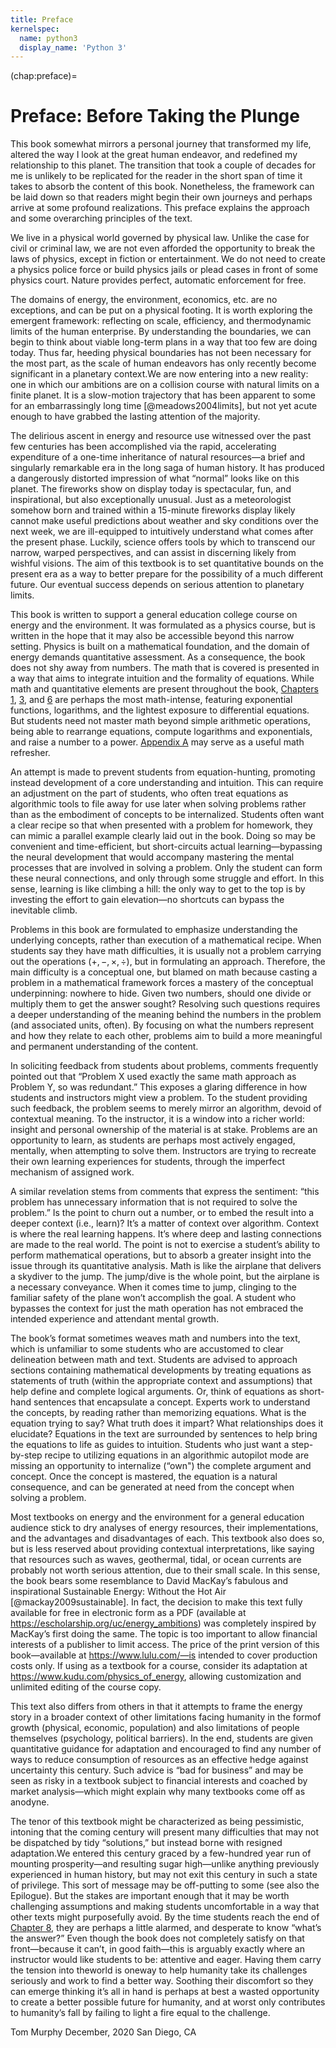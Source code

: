 ```yaml
---
title: Preface
kernelspec:
  name: python3
  display_name: 'Python 3'
---
```


(chap:preface)=
# Preface: Before Taking the Plunge

This book somewhat mirrors a personal journey that transformed my life, altered the way I look at
the great human endeavor, and redefined my relationship to this planet. The transition that took a
couple of decades for me is unlikely to be replicated for the reader in the short span of time it takes to
absorb the content of this book. Nonetheless, the framework can be laid down so that readers might
begin their own journeys and perhaps arrive at some profound realizations. This preface explains the
approach and some overarching principles of the text.

We live in a physical world governed by physical law. Unlike the case for civil or criminal law, we are
not even afforded the opportunity to break the laws of physics, except in fiction or entertainment.
We do not need to create a physics police force or build physics jails or plead cases in front of some
physics court. Nature provides perfect, automatic enforcement for free.

The domains of energy, the environment, economics, etc. are no exceptions, and can be put on a
physical footing. It is worth exploring the emergent framework: reflecting on scale, efficiency, and
thermodynamic limits of the human enterprise. By understanding the boundaries, we can begin to
think about viable long-term plans in a way that too few are doing today. Thus far, heeding physical
boundaries has not been necessary for the most part, as the scale of human endeavors has only recently
become significant in a planetary context.We are now entering into a new reality: one in which our
ambitions are on a collision course with natural limits on a finite planet. It is a slow-motion trajectory
that has been apparent to some for an embarrassingly long time [@meadows2004limits], but not yet acute enough to have
grabbed the lasting attention of the majority.

The delirious ascent in energy and resource use witnessed over the past few centuries has been
accomplished via the rapid, accelerating expenditure of a one-time inheritance of natural resources—a
brief and singularly remarkable era in the long saga of human history. It has produced a dangerously
distorted impression of what “normal” looks like on this planet. The fireworks show on display today
is spectacular, fun, and inspirational, but also exceptionally unusual. Just as a meteorologist somehow
born and trained within a 15-minute fireworks display likely cannot make useful predictions about
weather and sky conditions over the next week, we are ill-equipped to intuitively understand what
comes after the present phase. Luckily, science offers tools by which to transcend our narrow, warped
perspectives, and can assist in discerning likely from wishful visions. The aim of this textbook is to
set quantitative bounds on the present era as a way to better prepare for the possibility of a much
different future. Our eventual success depends on serious attention to planetary limits.

This book is written to support a general education college course on energy and the environment. It
was formulated as a physics course, but is written in the hope that it may also be accessible beyond
this narrow setting. Physics is built on a mathematical foundation, and the domain of energy demands
quantitative assessment. As a consequence, the book does not shy away from numbers. The math
that is covered is presented in a way that aims to integrate intuition and the formality of equations.
While math and quantitative elements are present throughout the book, [Chapters 1](#chap:expgrowth), [3](#chap:population), and [6](#chap:thermalenergy) are perhaps the most math-intense, featuring exponential functions, logarithms, and the lightest exposure
to differential equations. But students need not master math beyond simple arithmetic operations,
being able to rearrange equations, compute logarithms and exponentials, and raise a number to a
power. [Appendix A](#chap:appAmath) may serve as a useful math refresher.

An attempt is made to prevent students from equation-hunting, promoting instead development of a
core understanding and intuition. This can require an adjustment on the part of students, who often
treat equations as algorithmic tools to file away for use later when solving problems rather than as the
embodiment of concepts to be internalized. Students often want a clear recipe so that when presented
with a problem for homework, they can mimic a parallel example clearly laid out in the book. Doing
so may be convenient and time-efficient, but short-circuits actual learning—bypassing the neural
development that would accompany mastering the mental processes that are involved in solving a
problem. Only the student can form these neural connections, and only through some struggle and
effort. In this sense, learning is like climbing a hill: the only way to get to the top is by investing the
effort to gain elevation—no shortcuts can bypass the inevitable climb.

Problems in this book are formulated to emphasize understanding the underlying concepts, rather
than execution of a mathematical recipe. When students say they have math difficulties, it is usually
not a problem carrying out the operations ($+, -, \times, \div$), but in formulating an approach. Therefore, the
main difficulty is a conceptual one, but blamed on math because casting a problem in a mathematical
framework forces a mastery of the conceptual underpinning: nowhere to hide. Given two numbers,
should one divide or multiply them to get the answer sought? Resolving such questions requires a
deeper understanding of the meaning behind the numbers in the problem (and associated units, often).
By focusing on what the numbers represent and how they relate to each other, problems aim to build
a more meaningful and permanent understanding of the content.

In soliciting feedback from students about problems, comments frequently pointed out that “Problem X
used exactly the same math approach as Problem Y, so was redundant.” This exposes a glaring
difference in how students and instructors might view a problem. To the student providing such
feedback, the problem seems to merely mirror an algorithm, devoid of contextual meaning. To the
instructor, it is a window into a richer world: insight and personal ownership of the material is at
stake. Problems are an opportunity to learn, as students are perhaps most actively engaged, mentally,
when attempting to solve them. Instructors are trying to recreate their own learning experiences for
students, through the imperfect mechanism of assigned work.

A similar revelation stems from comments that express the sentiment: “this problem has unnecessary
information that is not required to solve the problem.” Is the point to churn out a number, or to
embed the result into a deeper context (i.e., learn)? It’s a matter of context over algorithm. Context is
where the real learning happens. It’s where deep and lasting connections are made to the real world.
The point is not to exercise a student’s ability to perform mathematical operations, but to absorb a
greater insight into the issue through its quantitative analysis. Math is like the airplane that delivers a
skydiver to the jump. The jump/dive is the whole point, but the airplane is a necessary conveyance.
When it comes time to jump, clinging to the familiar safety of the plane won’t accomplish the goal.
A student who bypasses the context for just the math operation has not embraced the intended
experience and attendant mental growth.

The book’s format sometimes weaves math and numbers into the text, which is unfamiliar to some
students who are accustomed to clear delineation between math and text. Students are advised to
approach sections containing mathematical developments by treating equations as statements of truth
(within the appropriate context and assumptions) that help define and complete logical arguments.
Or, think of equations as short-hand sentences that encapsulate a concept. Experts work to understand
the concepts, by reading rather than memorizing equations. What is the equation trying to say? What
truth does it impart? What relationships does it elucidate? Equations in the text are surrounded
by sentences to help bring the equations to life as guides to intuition. Students who just want a
step-by-step recipe to utilizing equations in an algorithmic autopilot mode are missing an opportunity to internalize (“own") the complete argument and concept. Once the concept is mastered, the equation
is a natural consequence, and can be generated at need from the concept when solving a problem.

Most textbooks on energy and the environment for a general education audience stick to dry
analyses of energy resources, their implementations, and the advantages and disadvantages of
each. This textbook also does so, but is less reserved about providing contextual interpretations,
like saying that resources such as waves, geothermal, tidal, or ocean currents are probably not
worth serious attention, due to their small scale. In this sense, the book bears some resemblance
to David MacKay’s fabulous and inspirational Sustainable Energy: Without the Hot Air [@mackay2009sustainable]. In fact,
the decision to make this text fully available for free in electronic form as a PDF (available at
https://escholarship.org/uc/energy_ambitions) was completely inspired by MacKay’s first
doing the same. The topic is too important to allow financial interests of a publisher to limit access.
The price of the print version of this book—available at https://www.lulu.com/—is intended
to cover production costs only. If using as a textbook for a course, consider its adaptation at
https://www.kudu.com/physics_of_energy, allowing customization and unlimited editing of the
course copy.

This text also differs from others in that it attempts to frame the energy story in a broader context of other
limitations facing humanity in the formof growth (physical, economic, population) and also limitations
of people themselves (psychology, political barriers). In the end, students are given quantitative
guidance for adaptation and encouraged to find any number of ways to reduce consumption of
resources as an effective hedge against uncertainty this century. Such advice is “bad for business” and
may be seen as risky in a textbook subject to financial interests and coached by market analysis—which
might explain why many textbooks come off as anodyne.

The tenor of this textbook might be characterized as being pessimistic, intoning that the coming
century will present many difficulties that may not be dispatched by tidy “solutions,” but instead borne
with resigned adaptation.We entered this century graced by a few-hundred year run of mounting
prosperity—and resulting sugar high—unlike anything previously experienced in human history,
but may not exit this century in such a state of privilege. This sort of message may be off-putting to
some (see also the Epilogue). But the stakes are important enough that it may be worth challenging
assumptions and making students uncomfortable in a way that other texts might purposefully avoid.
By the time students reach the end of [Chapter 8](#chap:fossilfuels), they are perhaps a little alarmed, and desperate to
know “what’s the answer?” Even though the book does not completely satisfy on that front—because
it can’t, in good faith—this is arguably exactly where an instructor would like students to be: attentive
and eager. Having them carry the tension into theworld is oneway to help humanity take its challenges
seriously and work to find a better way. Soothing their discomfort so they can emerge thinking it’s all
in hand is perhaps at best a wasted opportunity to create a better possible future for humanity, and at
worst only contributes to humanity’s fall by failing to light a fire equal to the challenge.

Tom Murphy
December, 2020
San Diego, CA